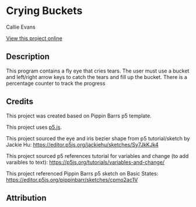 # Crying Buckets

Callie Evans

[View this project online](https://callieevans.github.io/cart253/art-jam/art-jam-start/)

## Description

This program contains a fly eye that cries tears. The user must use a bucket and left/right arrow keys to catch the tears and fill up the bucket. There is a percentage counter to track the progress

## Credits

This project was created based on Pippin Barrs p5 template.

This project uses [p5.js](https://p5js.org).

This project sourced the eye and iris bezier shape from p5 tutorial/sketch by Jackie Hu: https://editor.p5js.org/jackiehu/sketches/Sy7JkKJk4

This project sourced p5 references tutorial for variables and change (to add varaibles to text): https://p5js.org/tutorials/variables-and-change/

This project referenced Pippin Barrs p5 sketch on Basic States: https://editor.p5js.org/pippinbarr/sketches/cpmo2ac1V

## Attribution
